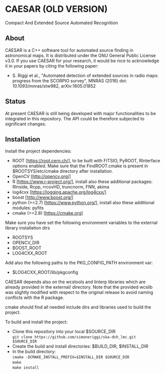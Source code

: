 # CAESAR (OLD VERSION)

Compact And Extended Source Automated Recognition

## **About**  
CAESAR is a C++ software tool for automated source finding in astronomical maps. 
It is distributed under the GNU General Public License v3.0. 
If you use CAESAR for your research, it would be nice to acknowledge it in your papers by citing the following paper:

* S. Riggi et al., "Automated detection of extended sources in radio maps:
progress from the SCORPIO survey", MNRAS (2016) doi: 10.1093/mnras/stw982, arXiv:1605.01852

## **Status**
At present CAESAR is still being developed with major functionalities to be integrated in this repository. The API could be therefore subjected to significant changes. 

## **Installation**  
Install the project dependencies:  
* ROOT [https://root.cern.ch/], to be built with FITSIO, PyROOT, RInterface options enabled. Make sure that the FindROOT.cmake is present in $ROOTSYS/etc/cmake directory after installation.
* OpenCV [http://opencv.org/]
* R [https://www.r-project.org/], install also these additional packages: RInside, Rcpp, rrcovHD, truncnorm, FNN, akima
* log4cxx [https://logging.apache.org/log4cxx/]
* boost [http://www.boost.org/]
* python (>=2.7) [https://www.python.org/], install also these additional modules: pyfits
* cmake (>=2.8) [https://cmake.org]  
  
Make sure you have set the following environment variables to the external library installation dirs 
* ROOTSYS
* OPENCV_DIR
* BOOST_ROOT
* LOG4CXX_ROOT

Add also the following paths to the PKG_CONFIG_PATH environment var: 
* $LOG4CXX_ROOT/lib/pkgconfig  

CAESAR depends also on the wcstools and linterp libraries which are already provided in the external/ directory. Note that the provided wcslib was slightly modified with respect to the original release to avoid naming conflicts with the R package.

cmake should find all needed include dirs and libraries used to build the project.

To build and install the project:

* Clone this repository into your local $SOURCE_DIR  
  ```git clone https://github.com/simoneriggi/ska-dsh_lmc.git $SOURCE_DIR```
* Create the build and install directories: $BUILD_DIR, $INSTALL_DIR  
* In the build directory:  
  ```cmake -DCMAKE_INSTALL_PREFIX=$INSTALL_DIR $SOURCE_DIR```  
  ```make```  
  ```make install```  
  
